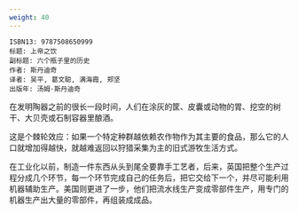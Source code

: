 ```yaml
---
weight: 40
---
```


```
ISBN13: 9787508650999
标题: 上帝之饮
副标题: 六个瓶子里的历史
作者: 斯丹迪奇
译者: 吴平, 葛文聪, 满海霞, 郑坚
出版年: 汤姆·斯丹迪奇
```

在发明陶器之前的很长一段时间，人们在涂灰的筐、皮囊或动物的胃、挖空的树干、大贝壳或石制容器里酿酒。

这是个棘轮效应：如果一个特定种群越依赖农作物作为其主要的食品，那么它的人口就增加得越快，就越难返回以狩猎采集为主的旧式游牧生活方式。

在工业化以前，制造一件东西从头到尾全要靠手工艺者，后来，英国把整个生产过程分成几个环节，每一个环节完成自己的任务后，把它交给下一个，并尽可能利用机器辅助生产。美国则更进了一步，他们把流水线生产变成零部件生产，用专门的机器生产出大量的零部件，再组装成成品。